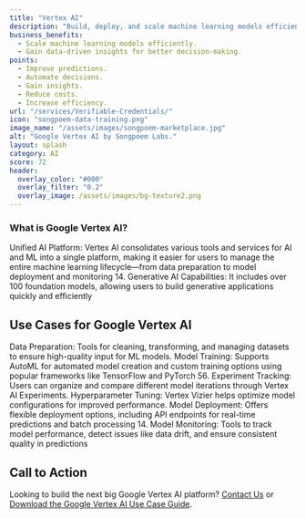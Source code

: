 ```yaml
---
title: "Vertex AI"
description: "Build, deploy, and scale machine learning models efficiently."
business_benefits:
  - Scale machine learning models efficiently.
  - Gain data-driven insights for better decision-making.
points:
  - Improve predictions.
  - Automate decisions.
  - Gain insights.
  - Reduce costs.
  - Increase efficiency.
url: "/services/Verifiable-Credentials/"
icon: "songpoem-data-training.png"
image_name: "/assets/images/songpoem-marketplace.jpg"
alt: "Google Vertex AI by Songpoem Labs."
layout: splash
category: AI
score: 72
header:
  overlay_color: "#000"
  overlay_filter: "0.2"
  overlay_image: /assets/images/bg-texture2.png
---
```


### What is Google Vertex AI?
Unified AI Platform: Vertex AI consolidates various tools and services for AI and ML into a single platform, making it easier for users to manage the entire machine learning lifecycle—from data preparation to model deployment and monitoring 14.
Generative AI Capabilities: It includes over 100 foundation models, allowing users to build generative applications quickly and efficiently 

## Use Cases for Google Vertex AI

Data Preparation: Tools for cleaning, transforming, and managing datasets to ensure high-quality input for ML models.
Model Training: Supports AutoML for automated model creation and custom training options using popular frameworks like TensorFlow and PyTorch 56.
Experiment Tracking: Users can organize and compare different model iterations through Vertex AI Experiments.
Hyperparameter Tuning: Vertex Vizier helps optimize model configurations for improved performance.
Model Deployment: Offers flexible deployment options, including API endpoints for real-time predictions and batch processing 14.
Model Monitoring: Tools to track model performance, detect issues like data drift, and ensure consistent quality in predictions

## Call to Action

Looking to build the next big Google Vertex AI platform? [Contact Us](/contact) or [Download the Google Vertex AI Use Case Guide](/verifiable-credentials-use-case-guide).
